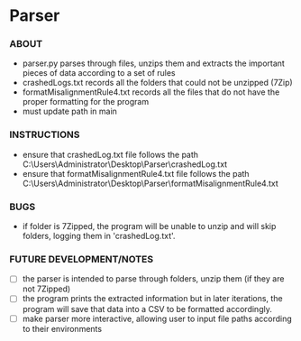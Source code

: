 # Parser

### ABOUT
- parser.py parses through files, unzips them and extracts the important pieces of data according to a set of rules
- crashedLogs.txt records all the folders that could not be unzipped (7Zip)
- formatMisalignmentRule4.txt records all the files that do not have the proper formatting for the program
- must update path in main

### INSTRUCTIONS
- ensure that crashedLog.txt file follows the path C:\Users\Administrator\Desktop\Parser\crashedLog.txt
- ensure that formatMisalignmentRule4.txt file follows the path C:\Users\Administrator\Desktop\Parser\formatMisalignmentRule4.txt

### BUGS
- if folder is 7Zipped, the program will be unable to unzip and will skip folders, logging them in 'crashedLog.txt'.

### FUTURE DEVELOPMENT/NOTES
- [ ] the parser is intended to parse through folders, unzip them (if they are not 7Zipped) 
- [ ] the program prints the extracted information but in later iterations, the program will save that data into a CSV to be formatted accordingly. 
- [ ] make parser more interactive, allowing user to input file paths according to their environments
